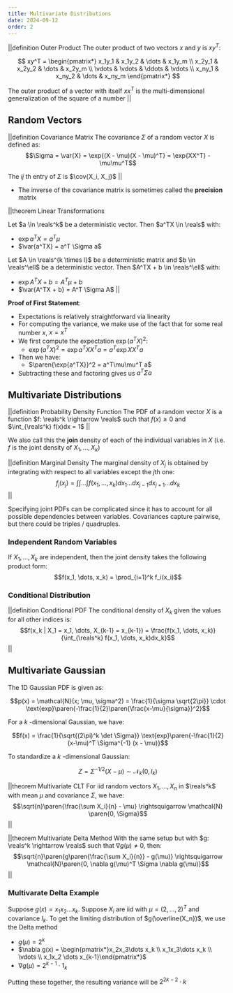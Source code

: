 ```yaml
---
title: Multivariate Distributions
date: 2024-09-12
order: 2
---
```


||definition Outer Product
The outer product of two vectors $x$ and $y$ is $xy^T$:

$$
xy^T = \begin{pmatrix*}
x_1y_1 & x_1y_2 & \dots & x_1y_m \\
x_2y_1 & x_2y_2 & \dots & x_2y_m \\
\vdots & \vdots & \ddots & \vdots \\
x_ny_1 & x_ny_2 & \dots & x_ny_m
\end{pmatrix*}
$$

The outer product of a vector with itself $xx^T$ is the multi-dimensional generalization of the square of a number
||

## Random Vectors

||definition Covariance Matrix
The covariance $\Sigma$ of a random vector $X$ is defined as:
$$\Sigma = \var{X} = \exp{(X - \mu)(X - \mu)^T} = \exp{XX^T} - \mu\mu^T$$

The $ij$ th entry of $\Sigma$ is $\cov{X_i, X_j}$
||

- The inverse of the covariance matrix is sometimes called the **precision** matrix

||theorem Linear Transformations

Let $a \in \reals^k$ be a deterministic vector. Then $a^TX \in \reals$ with:

- $\exp{a^TX} = a^T\mu$
- $\var{a^TX} = a^T \Sigma a$

Let $A \in \reals^{k \times l}$ be a deterministic matrix and $b \in \reals^\ell$ be a deterministic vector. Then $A^TX + b \in \reals^\ell$ with:

- $\exp{A^TX + b} = A^T\mu + b$
- $\var{A^TX + b} = A^T \Sigma A$
  ||

**Proof of First Statement**:

- Expectations is relatively straightforward via linearity
- For computing the variance, we make use of the fact that for some real number $x$, $x = x^T$
- We first compute the expectation $\exp{(a^TX)^2}$:
  - $\exp{(a^TX)^2} = \exp{a^TXX^Ta} = a^T \exp{XX^T}a$
- Then we have:
  - $\paren{\exp{a^TX}}^2 = a^T\mu\mu^T a$
- Subtracting these and factoring gives us $a^T\Sigma a$

## Multivariate Distributions

||definition Probability Density Function
The PDF of a random vector $X$ is a function $f: \reals^k \rightarrow \reals$ such that $f(x) \geq 0$ and $\int_{\reals^k} f(x)dx = 1$
||

We also call this the **join** density of each of the individual variables in $X$ (i.e. $f$ is the joint density of $X_1, \dots, X_k$)

||definition Marginal Density
The marginal density of $X_j$ is obtained by integrating with respect to all variables except the $j$th one:
$$f_j(x_j) = \int \int \dots \int f(x_1, \dots, x_k)dx_1 \dots dx_{j-1} dx_{j + 1} \dots dx_k$$
||

Specifying joint PDFs can be complicated since it has to account for all possible dependencies between variables. Covariances capture pairwise, but there could be triples / quadruples.

### Independent Random Variables

If $X_1, \dots, X_k$ are independent, then the joint density takes the following product form:
$$f(x_1, \dots, x_k) = \prod_{i=1}^k f_i(x_i)$$

### Conditional Distribution

||definition Conditional PDF
The conditional density of $X_k$ given the values for all other indices is:
$$f(x_k | X_1 = x_1, \dots, X_{k-1} = x_{k-1}) = \frac{f(x_1, \dots, x_k)}{\int_{\reals^k} f(x_1, \dots, x_k)dx_k}$$
||

## Multivariate Gaussian

The 1D Gaussian PDF is given as:

$$p(x) = \mathcal{N}(x; \mu, \sigma^2) = \frac{1}{\sigma \sqrt{2\pi}} \cdot \text{exp}\paren{-\frac{1}{2}\paren{\frac{x-\mu}{\sigma}}^2}$$

For a $k$ -dimensional Gaussian, we have:

$$f(x) = \frac{1}{\sqrt{(2\pi)^k \det \Sigma}} \text{exp}\paren{-\frac{1}{2} (x-\mu)^T \Sigma^{-1} (x - \mu)}$$

To standardize a $k$ -dimensional Gaussian:

$$Z = \Sigma^{-1/2} (X - \mu) \sim \mathcal{N}_k(0, I_k)$$

||theorem Multivariate CLT
For iid random vectors $X_1, \dots, X_n$ in $\reals^k$ with mean $\mu$ and covariance $\Sigma$, we have:
$$\sqrt{n}\paren{\frac{\sum X_i}{n} - \mu} \rightsquigarrow \mathcal{N} \paren{0, \Sigma}$$
||

||theorem Multivariate Delta Method
With the same setup but with $g: \reals^k \rightarrow \reals$ such that $\nabla g(\mu) \neq 0$, then:
$$\sqrt{n}\paren{g\paren{\frac{\sum X_i}{n}} - g(\mu)} \rightsquigarrow \mathcal{N}\paren{0, \nabla g(\mu)^T \Sigma \nabla g(\mu)}$$
||

### Multivarate Delta Example

Suppose $g(x) = x_1x_2\dots x_k$. Suppose $X_i$ are iid with $\mu = (2, \dots, 2)^T$ and covariance $I_k$. To get the limiting distribution of $g(\overline{X_n})$, we use the Delta method

- $g(\mu) = 2^k$
- $\nabla g(x) = \begin{pmatrix*}x_2x_3\dots x_k \\ x_1x_3\dots x_k \\ \vdots \\ x_1x_2 \dots x_{k-1}\end{pmatrix*}$
- $\nabla g(\mu) = 2^{k-1} \cdot {1}_k$

Putting these together, the resulting variance will be $2^{2k-2} \cdot k$
